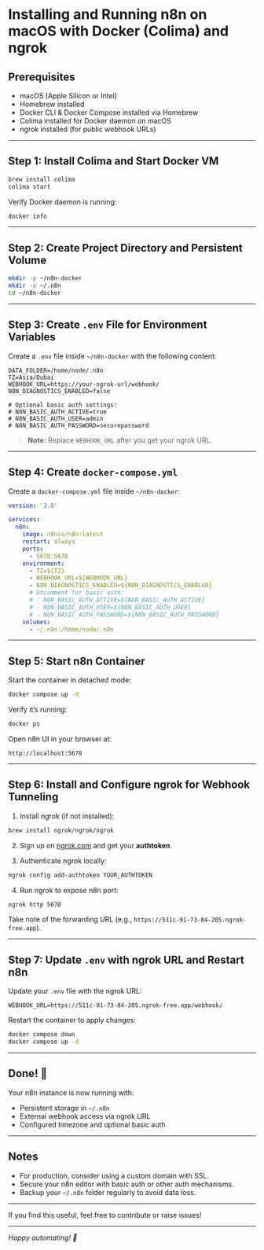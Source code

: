 # Installing and Running n8n on macOS with Docker (Colima) and ngrok

## Prerequisites
- macOS (Apple Silicon or Intel)
- Homebrew installed
- Docker CLI & Docker Compose installed via Homebrew
- Colima installed for Docker daemon on macOS
- ngrok installed (for public webhook URLs)

---

## Step 1: Install Colima and Start Docker VM

```bash
brew install colima
colima start
````

Verify Docker daemon is running:

```bash
docker info
```

---

## Step 2: Create Project Directory and Persistent Volume

```bash
mkdir -p ~/n8n-docker
mkdir -p ~/.n8n
cd ~/n8n-docker
```

---

## Step 3: Create `.env` File for Environment Variables

Create a `.env` file inside `~/n8n-docker` with the following content:

```env
DATA_FOLDER=/home/node/.n8n
TZ=Asia/Dubai
WEBHOOK_URL=https://your-ngrok-url/webhook/
N8N_DIAGNOSTICS_ENABLED=false

# Optional basic auth settings:
# N8N_BASIC_AUTH_ACTIVE=true
# N8N_BASIC_AUTH_USER=admin
# N8N_BASIC_AUTH_PASSWORD=securepassword
```

> **Note:** Replace `WEBHOOK_URL` after you get your ngrok URL.

---

## Step 4: Create `docker-compose.yml`

Create a `docker-compose.yml` file inside `~/n8n-docker`:

```yaml
version: '3.8'

services:
  n8n:
    image: n8nio/n8n:latest
    restart: always
    ports:
      - 5678:5678
    environment:
      - TZ=${TZ}
      - WEBHOOK_URL=${WEBHOOK_URL}
      - N8N_DIAGNOSTICS_ENABLED=${N8N_DIAGNOSTICS_ENABLED}
      # Uncomment for basic auth:
      # - N8N_BASIC_AUTH_ACTIVE=${N8N_BASIC_AUTH_ACTIVE}
      # - N8N_BASIC_AUTH_USER=${N8N_BASIC_AUTH_USER}
      # - N8N_BASIC_AUTH_PASSWORD=${N8N_BASIC_AUTH_PASSWORD}
    volumes:
      - ~/.n8n:/home/node/.n8n
```

---

## Step 5: Start n8n Container

Start the container in detached mode:

```bash
docker compose up -d
```

Verify it’s running:

```bash
docker ps
```

Open n8n UI in your browser at:

```
http://localhost:5678
```

---

## Step 6: Install and Configure ngrok for Webhook Tunneling

1. Install ngrok (if not installed):

```bash
brew install ngrok/ngrok/ngrok
```

2. Sign up on [ngrok.com](https://dashboard.ngrok.com/signup) and get your **authtoken**.

3. Authenticate ngrok locally:

```bash
ngrok config add-authtoken YOUR_AUTHTOKEN
```

4. Run ngrok to expose n8n port:

```bash
ngrok http 5678
```

Take note of the forwarding URL (e.g., `https://511c-91-73-84-205.ngrok-free.app`).

---

## Step 7: Update `.env` with ngrok URL and Restart n8n

Update your `.env` file with the ngrok URL:

```env
WEBHOOK_URL=https://511c-91-73-84-205.ngrok-free.app/webhook/
```

Restart the container to apply changes:

```bash
docker compose down
docker compose up -d
```

---

## Done! 🎉

Your n8n instance is now running with:

* Persistent storage in `~/.n8n`
* External webhook access via ngrok URL
* Configured timezone and optional basic auth

---

## Notes

* For production, consider using a custom domain with SSL.
* Secure your n8n editor with basic auth or other auth mechanisms.
* Backup your `~/.n8n` folder regularly to avoid data loss.

---

If you find this useful, feel free to contribute or raise issues!

---

*Happy automating! 🚀*
